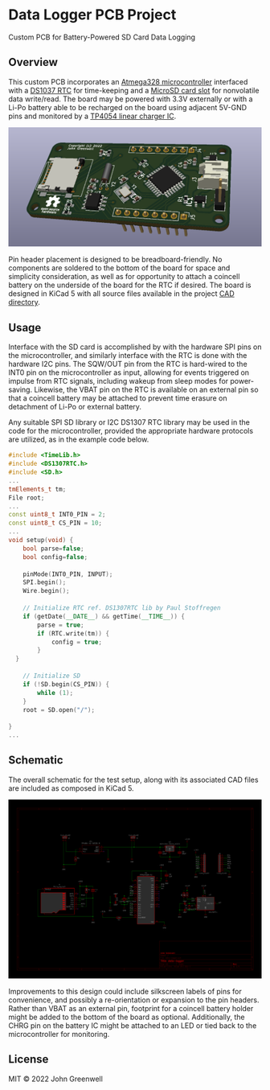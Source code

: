 # Data Logger PCB Project

Custom PCB for Battery-Powered SD Card Data Logging

## Overview

This custom PCB incorporates an [Atmega328 microcontroller](https://www.digikey.com/en/products/detail/microchip-technology/ATMEGA328P-AU/1832260) interfaced with a [DS1037 RTC](https://www.digikey.com/en/products/detail/analog-devices-inc-maxim-integrated/DS1307Z/11523034) for time-keeping and a [MicroSD card slot](https://www.mouser.com/ProductDetail/Wurth-Elektronik/693072010801?qs=7gQLVZk5cPmw4uU1mAcUFg%3D%3D) for nonvolatile data write/read. The board may be powered with 3.3V externally or with a Li-Po battery able to be recharged on the board using adjacent 5V-GND pins and monitored by a [TP4054 linear charger IC](https://www.utsource.net/itm/p/5323872.html?digipart=1).

![Board 3D Render](images/data-logger_3d_render.png)

Pin header placement is designed to be breadboard-friendly. No components are soldered to the bottom of the board for space and simplicity consideration, as well as for opportunity to attach a coincell battery on the underside of the board for the RTC if desired. The board is designed in KiCad 5 with all source files available in the project [CAD directory](/cad).

## Usage

Interface with the SD card is accomplished by with the hardware SPI pins on the microcontroller, and similarly interface with the RTC is done with the hardware I2C pins. The SQW/OUT pin from the RTC is hard-wired to the INT0 pin on the microcontroller as input, allowing for events triggered on impulse from RTC signals, including wakeup from sleep modes for power-saving. Likewise, the VBAT pin on the RTC is available on an external pin so that a coincell battery may be attached to prevent time erasure on detachment of Li-Po or external battery.

Any suitable SPI SD library or I2C DS1307 RTC library may be used in the code for the microcontroller, provided the appropriate hardware protocols are utilized, as in the example code below.

```cpp
#include <TimeLib.h>
#include <DS1307RTC.h>
#include <SD.h>
...
tmElements_t tm;
File root;
...
const uint8_t INT0_PIN = 2;
const uint8_t CS_PIN = 10;
...
void setup(void) {
    bool parse=false;
    bool config=false;

    pinMode(INT0_PIN, INPUT);
    SPI.begin();
    Wire.begin();

    // Initialize RTC ref. DS1307RTC lib by Paul Stoffregen
    if (getDate(__DATE__) && getTime(__TIME__)) {
        parse = true;
        if (RTC.write(tm)) {
            config = true;
        }
  }

    // Initialize SD
    if (!SD.begin(CS_PIN)) {
        while (1);
    }
    root = SD.open("/");

}
...
```

## Schematic

The overall schematic for the test setup, along with its associated CAD files are included as composed in KiCad 5.

![Board Schematic](images/data-logger_schematic.png)

Improvements to this design could include silkscreen labels of pins for convenience, and possibly a re-orientation or expansion to the pin headers. Rather than VBAT as an external pin, footprint for a coincell battery holder might be added to the bottom of the board as optional. Additionally, the CHRG pin on the battery IC might be attached to an LED or tied back to the microcontroller for monitoring.

## License

MIT © 2022 John Greenwell
